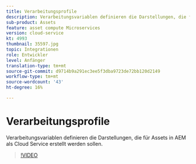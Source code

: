 ```yaml
---
title: Verarbeitungsprofile
description: Verarbeitungsvariablen definieren die Darstellungen, die für Assets in AEM als Cloud Service erstellt werden sollen.
sub-product: Assets
feature: asset compute Microservices
version: cloud-service
kt: 4993
thumbnail: 35597.jpg
topic: Integrationen
role: Entwickler
level: Anfänger
translation-type: tm+mt
source-git-commit: d9714b9a291ec3ee5f3dba9723de72bb120d2149
workflow-type: tm+mt
source-wordcount: '43'
ht-degree: 16%

---
```



# Verarbeitungsprofile

Verarbeitungsvariablen definieren die Darstellungen, die für Assets in AEM als Cloud Service erstellt werden sollen.

>[!VIDEO](https://video.tv.adobe.com/v/35597/?quality=12&learn=on&hidetitle=true)
